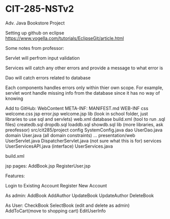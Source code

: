 # CIT-285-NSTv2
Adv. Java Bookstore Project

Setting up github on eclipse
https://www.vogella.com/tutorials/EclipseGit/article.html

Some notes from professor:

Servlet will perfrom input validation

Services will catch any other errors and provide a message to what error is

Dao will catch errors related to database

Each components handles errors only within thier own scope. For example, servlet wont handle missing info from the database 
since it has no way of knowing

Add to GitHub:
  WebContent
    META-INF:
      MANIFEST.md
    WEB-INF
      css
        welcome.css
      jsp
        error.jsp
        welcome.jsp
      lib
        (look in school folder, just libraries to use sql and servlets)
      web.xml
  database
    build.xml (tool to run .sql files)
    createdb.sql
    dropdb.sql
    loaddb.sql
    showdb.sql
  lib
    (more libraries, ask preofessor)
  src/cit285/project
    config
      SystemConfig.java 
    dao
      UserDao.java
    domain
     User.java (all domain constraints)
     ...
    presentation/web
      UserServlet.java
      DispatcherServlet.java (not sure what this is for)
    services
      UserServicesAPI.java (interface)
      UserServices.java
    
  build.xml



jsp pages:
  AddBook.jsp
  RegisterUser.jsp

Features:

Login to Existing Account
Register New Account

As admin:
  AddBook
  AddAuthor
  UpdateBook
  UpdateAuthor
  DeleteBook

As User:
  CheckBook 
  SelectBook (edit and delete as admin)
  AddToCart(move to shopping cart)
  EditUserInfo
  

